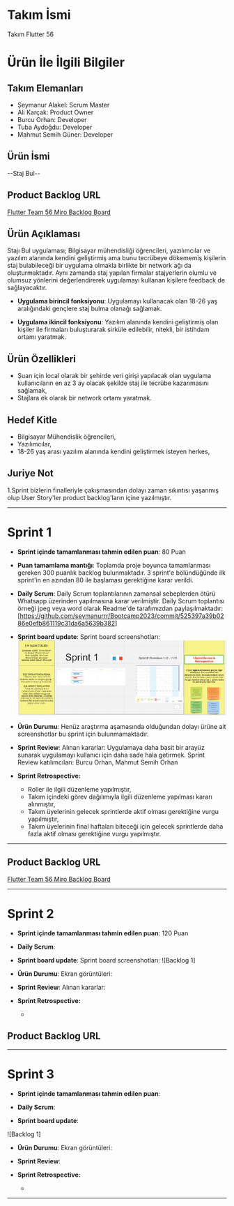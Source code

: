 # **Takım İsmi**

Takım Flutter 56

# Ürün İle İlgili Bilgiler

## Takım Elemanları
- Şeymanur Alakel: Scrum Master 
- Ali Karçak: Product Owner 
- Burcu Orhan: Developer
- Tuba Aydoğdu: Developer
- Mahmut Semih Güner: Developer

## Ürün İsmi

--Staj Bul--

## Product Backlog URL

[Flutter Team 56 Miro Backlog Board](https://miro.com/app/board/uXjVM9vZtbo=/)

## Ürün Açıklaması

Stajı Bul uygulaması; Bilgisayar mühendisliği öğrencileri, yazılımcılar ve  yazılım alanında kendini geliştirmiş ama bunu tecrübeye dökememiş kişilerin staj bulabileceği bir uygulama olmakla birlikte bir network ağı da oluşturmaktadır. Aynı zamanda staj yapılan firmalar stajyerlerin olumlu ve olumsuz yönlerini değerlendirerek uygulamayı kullanan kişilere feedback de sağlayacaktır. 


- **Uygulama birincil fonksiyonu**:  Uygulamayı kullanacak olan 18-26 yaş aralığındaki gençlere staj bulma olanağı sağlamak.

- **Uygulama ikincil fonksiyonu**: Yazılım alanında kendini geliştirmiş olan kişiler ile firmaları buluşturarak sirküle edilebilir, nitekli, bir istihdam ortamı yaratmak.

## Ürün Özellikleri

-  Şuan için local olarak bir şehirde veri girişi yapılacak olan uygulama kullanıcıların en az 3 ay olacak şekilde staj ile tecrübe kazanmasını sağlamak,
-  Stajlara ek olarak bir network ortamı yaratmak. 
  

## Hedef Kitle

- Bilgisayar Mühendislik öğrencileri,
- Yazılımcılar,
- 18-26 yaş arası yazılım alanında kendini geliştirmek isteyen herkes,


## Juriye Not
1.Sprint bizlerin finalleriyle çakışmasından dolayı zaman sıkıntısı yaşanmış olup User Story'ler product backlog'ların içine yazılmıştır.



---

# Sprint 1

- **Sprint içinde tamamlanması tahmin edilen puan**: 80 Puan


- **Puan tamamlama mantığı**: Toplamda proje boyunca tamamlanması gereken 300 puanlık backlog bulunmaktadır. 3 sprint'e bölündüğünde ilk sprint'in en azından 80 ile başlaması gerektiğine karar verildi.


- **Daily Scrum**: Daily Scrum toplantılarının zamansal sebeplerden ötürü Whatsapp üzerinden yapılmasına karar verilmiştir. Daily Scrum toplantısı örneği jpeg veya word olarak Readme'de tarafımızdan paylaşılmaktadır: [https://github.com/seymanurrr/Bootcamp2023/commit/525397a39b0286e0efb861119c31da6a5639b382]

- **Sprint board update**: Sprint board screenshotları: 
![Backlog 1](https://github.com/seymanurrr/Bootcamp2023/blob/main/ProjectManagement/Sprint1Documents/Sprint%201.PNG) 


- **Ürün Durumu**: Henüz araştırma aşamasında olduğundan dolayı ürüne ait screenshotlar bu sprint için bulunmamaktadır.

- **Sprint Review**: 
Alınan kararlar: Uygulamaya daha basit bir arayüz sunarak uygulamayı kullanıcı için daha sade hala getirmek.
Sprint Review katılımcıları: Burcu Orhan, Mahmut Semih Orhan

- **Sprint Retrospective:**
  - Roller ile ilgili düzenleme yapılmıştır,
  - Takım içindeki görev dağılımıyla ilgili düzenleme yapılması kararı alınmıştır,
  - Takım üyelerinin gelecek sprintlerde aktif olması gerektiğine vurgu yapılmıştır,
  - Takım üyelerinin final haftaları biteceği için gelecek sprintlerde daha fazla aktif olması gerektiğine vurgu yapılmıştır.

 


---

## Product Backlog URL

[Flutter Team 56 Miro Backlog Board](https://miro.com/app/board/uXjVM9vZtbo=/)

---

# Sprint 2

- **Sprint içinde tamamlanması tahmin edilen puan**: 120 Puan

- **Daily Scrum**:

- **Sprint board update**: Sprint board screenshotları: 
![Backlog 1]


- **Ürün Durumu**: Ekran görüntüleri:



 
- **Sprint Review**: 
Alınan kararlar:

- **Sprint Retrospective:**

  - 



## Product Backlog URL



---

# Sprint 3

- **Sprint içinde tamamlanması tahmin edilen puan**: 


- **Daily Scrum**: 
- **Sprint board update**:

![Backlog 1]



- **Ürün Durumu**: Ekran görüntüleri:
  


- **Sprint Review**: 


- **Sprint Retrospective:**

  - 


---
